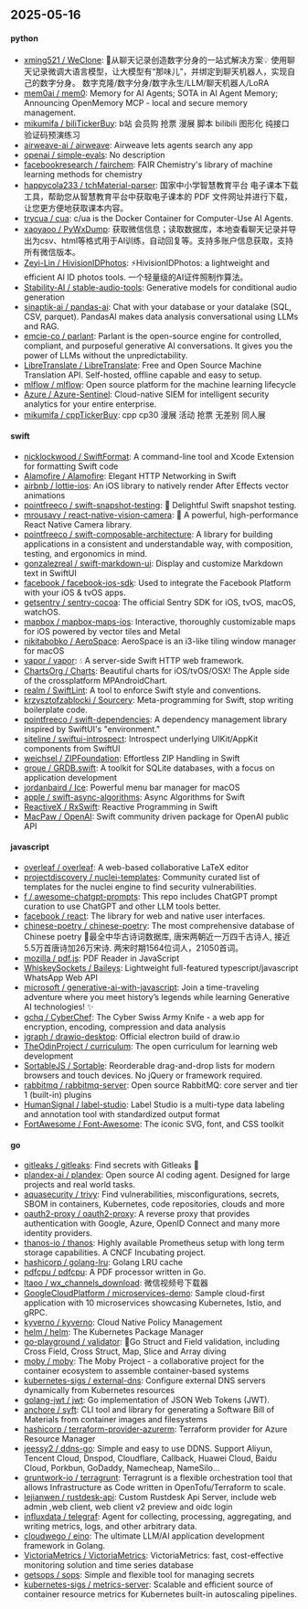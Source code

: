 ## 2025-05-16

#### python
* [xming521 / WeClone](https://github.com/xming521/WeClone): 🚀从聊天记录创造数字分身的一站式解决方案💡 使用聊天记录微调大语言模型，让大模型有“那味儿”，并绑定到聊天机器人，实现自己的数字分身。 数字克隆/数字分身/数字永生/LLM/聊天机器人/LoRA
* [mem0ai / mem0](https://github.com/mem0ai/mem0): Memory for AI Agents; SOTA in AI Agent Memory; Announcing OpenMemory MCP - local and secure memory management.
* [mikumifa / biliTickerBuy](https://github.com/mikumifa/biliTickerBuy): b站 会员购 抢票 漫展 脚本 bilibili 图形化 纯接口 验证码预演练习
* [airweave-ai / airweave](https://github.com/airweave-ai/airweave): Airweave lets agents search any app
* [openai / simple-evals](https://github.com/openai/simple-evals): No description
* [facebookresearch / fairchem](https://github.com/facebookresearch/fairchem): FAIR Chemistry's library of machine learning methods for chemistry
* [happycola233 / tchMaterial-parser](https://github.com/happycola233/tchMaterial-parser): 国家中小学智慧教育平台 电子课本下载工具，帮助您从智慧教育平台中获取电子课本的 PDF 文件网址并进行下载，让您更方便地获取课本内容。
* [trycua / cua](https://github.com/trycua/cua): c/ua is the Docker Container for Computer-Use AI Agents.
* [xaoyaoo / PyWxDump](https://github.com/xaoyaoo/PyWxDump): 获取微信信息；读取数据库，本地查看聊天记录并导出为csv、html等格式用于AI训练，自动回复等。支持多账户信息获取，支持所有微信版本。
* [Zeyi-Lin / HivisionIDPhotos](https://github.com/Zeyi-Lin/HivisionIDPhotos): ⚡️HivisionIDPhotos: a lightweight and efficient AI ID photos tools. 一个轻量级的AI证件照制作算法。
* [Stability-AI / stable-audio-tools](https://github.com/Stability-AI/stable-audio-tools): Generative models for conditional audio generation
* [sinaptik-ai / pandas-ai](https://github.com/sinaptik-ai/pandas-ai): Chat with your database or your datalake (SQL, CSV, parquet). PandasAI makes data analysis conversational using LLMs and RAG.
* [emcie-co / parlant](https://github.com/emcie-co/parlant): Parlant is the open-source engine for controlled, compliant, and purposeful generative AI conversations. It gives you the power of LLMs without the unpredictability.
* [LibreTranslate / LibreTranslate](https://github.com/LibreTranslate/LibreTranslate): Free and Open Source Machine Translation API. Self-hosted, offline capable and easy to setup.
* [mlflow / mlflow](https://github.com/mlflow/mlflow): Open source platform for the machine learning lifecycle
* [Azure / Azure-Sentinel](https://github.com/Azure/Azure-Sentinel): Cloud-native SIEM for intelligent security analytics for your entire enterprise.
* [mikumifa / cppTickerBuy](https://github.com/mikumifa/cppTickerBuy): cpp cp30 漫展 活动 抢票 无差别 同人展

#### swift
* [nicklockwood / SwiftFormat](https://github.com/nicklockwood/SwiftFormat): A command-line tool and Xcode Extension for formatting Swift code
* [Alamofire / Alamofire](https://github.com/Alamofire/Alamofire): Elegant HTTP Networking in Swift
* [airbnb / lottie-ios](https://github.com/airbnb/lottie-ios): An iOS library to natively render After Effects vector animations
* [pointfreeco / swift-snapshot-testing](https://github.com/pointfreeco/swift-snapshot-testing): 📸 Delightful Swift snapshot testing.
* [mrousavy / react-native-vision-camera](https://github.com/mrousavy/react-native-vision-camera): 📸 A powerful, high-performance React Native Camera library.
* [pointfreeco / swift-composable-architecture](https://github.com/pointfreeco/swift-composable-architecture): A library for building applications in a consistent and understandable way, with composition, testing, and ergonomics in mind.
* [gonzalezreal / swift-markdown-ui](https://github.com/gonzalezreal/swift-markdown-ui): Display and customize Markdown text in SwiftUI
* [facebook / facebook-ios-sdk](https://github.com/facebook/facebook-ios-sdk): Used to integrate the Facebook Platform with your iOS & tvOS apps.
* [getsentry / sentry-cocoa](https://github.com/getsentry/sentry-cocoa): The official Sentry SDK for iOS, tvOS, macOS, watchOS.
* [mapbox / mapbox-maps-ios](https://github.com/mapbox/mapbox-maps-ios): Interactive, thoroughly customizable maps for iOS powered by vector tiles and Metal
* [nikitabobko / AeroSpace](https://github.com/nikitabobko/AeroSpace): AeroSpace is an i3-like tiling window manager for macOS
* [vapor / vapor](https://github.com/vapor/vapor): 💧 A server-side Swift HTTP web framework.
* [ChartsOrg / Charts](https://github.com/ChartsOrg/Charts): Beautiful charts for iOS/tvOS/OSX! The Apple side of the crossplatform MPAndroidChart.
* [realm / SwiftLint](https://github.com/realm/SwiftLint): A tool to enforce Swift style and conventions.
* [krzysztofzablocki / Sourcery](https://github.com/krzysztofzablocki/Sourcery): Meta-programming for Swift, stop writing boilerplate code.
* [pointfreeco / swift-dependencies](https://github.com/pointfreeco/swift-dependencies): A dependency management library inspired by SwiftUI's "environment."
* [siteline / swiftui-introspect](https://github.com/siteline/swiftui-introspect): Introspect underlying UIKit/AppKit components from SwiftUI
* [weichsel / ZIPFoundation](https://github.com/weichsel/ZIPFoundation): Effortless ZIP Handling in Swift
* [groue / GRDB.swift](https://github.com/groue/GRDB.swift): A toolkit for SQLite databases, with a focus on application development
* [jordanbaird / Ice](https://github.com/jordanbaird/Ice): Powerful menu bar manager for macOS
* [apple / swift-async-algorithms](https://github.com/apple/swift-async-algorithms): Async Algorithms for Swift
* [ReactiveX / RxSwift](https://github.com/ReactiveX/RxSwift): Reactive Programming in Swift
* [MacPaw / OpenAI](https://github.com/MacPaw/OpenAI): Swift community driven package for OpenAI public API

#### javascript
* [overleaf / overleaf](https://github.com/overleaf/overleaf): A web-based collaborative LaTeX editor
* [projectdiscovery / nuclei-templates](https://github.com/projectdiscovery/nuclei-templates): Community curated list of templates for the nuclei engine to find security vulnerabilities.
* [f / awesome-chatgpt-prompts](https://github.com/f/awesome-chatgpt-prompts): This repo includes ChatGPT prompt curation to use ChatGPT and other LLM tools better.
* [facebook / react](https://github.com/facebook/react): The library for web and native user interfaces.
* [chinese-poetry / chinese-poetry](https://github.com/chinese-poetry/chinese-poetry): The most comprehensive database of Chinese poetry 🧶最全中华古诗词数据库, 唐宋两朝近一万四千古诗人, 接近5.5万首唐诗加26万宋诗. 两宋时期1564位词人，21050首词。
* [mozilla / pdf.js](https://github.com/mozilla/pdf.js): PDF Reader in JavaScript
* [WhiskeySockets / Baileys](https://github.com/WhiskeySockets/Baileys): Lightweight full-featured typescript/javascript WhatsApp Web API
* [microsoft / generative-ai-with-javascript](https://github.com/microsoft/generative-ai-with-javascript): Join a time-traveling adventure where you meet history’s legends while learning Generative AI technologies! ✨
* [gchq / CyberChef](https://github.com/gchq/CyberChef): The Cyber Swiss Army Knife - a web app for encryption, encoding, compression and data analysis
* [jgraph / drawio-desktop](https://github.com/jgraph/drawio-desktop): Official electron build of draw.io
* [TheOdinProject / curriculum](https://github.com/TheOdinProject/curriculum): The open curriculum for learning web development
* [SortableJS / Sortable](https://github.com/SortableJS/Sortable): Reorderable drag-and-drop lists for modern browsers and touch devices. No jQuery or framework required.
* [rabbitmq / rabbitmq-server](https://github.com/rabbitmq/rabbitmq-server): Open source RabbitMQ: core server and tier 1 (built-in) plugins
* [HumanSignal / label-studio](https://github.com/HumanSignal/label-studio): Label Studio is a multi-type data labeling and annotation tool with standardized output format
* [FortAwesome / Font-Awesome](https://github.com/FortAwesome/Font-Awesome): The iconic SVG, font, and CSS toolkit

#### go
* [gitleaks / gitleaks](https://github.com/gitleaks/gitleaks): Find secrets with Gitleaks 🔑
* [plandex-ai / plandex](https://github.com/plandex-ai/plandex): Open source AI coding agent. Designed for large projects and real world tasks.
* [aquasecurity / trivy](https://github.com/aquasecurity/trivy): Find vulnerabilities, misconfigurations, secrets, SBOM in containers, Kubernetes, code repositories, clouds and more
* [oauth2-proxy / oauth2-proxy](https://github.com/oauth2-proxy/oauth2-proxy): A reverse proxy that provides authentication with Google, Azure, OpenID Connect and many more identity providers.
* [thanos-io / thanos](https://github.com/thanos-io/thanos): Highly available Prometheus setup with long term storage capabilities. A CNCF Incubating project.
* [hashicorp / golang-lru](https://github.com/hashicorp/golang-lru): Golang LRU cache
* [pdfcpu / pdfcpu](https://github.com/pdfcpu/pdfcpu): A PDF processor written in Go.
* [ltaoo / wx_channels_download](https://github.com/ltaoo/wx_channels_download): 微信视频号下载器
* [GoogleCloudPlatform / microservices-demo](https://github.com/GoogleCloudPlatform/microservices-demo): Sample cloud-first application with 10 microservices showcasing Kubernetes, Istio, and gRPC.
* [kyverno / kyverno](https://github.com/kyverno/kyverno): Cloud Native Policy Management
* [helm / helm](https://github.com/helm/helm): The Kubernetes Package Manager
* [go-playground / validator](https://github.com/go-playground/validator): 💯Go Struct and Field validation, including Cross Field, Cross Struct, Map, Slice and Array diving
* [moby / moby](https://github.com/moby/moby): The Moby Project - a collaborative project for the container ecosystem to assemble container-based systems
* [kubernetes-sigs / external-dns](https://github.com/kubernetes-sigs/external-dns): Configure external DNS servers dynamically from Kubernetes resources
* [golang-jwt / jwt](https://github.com/golang-jwt/jwt): Go implementation of JSON Web Tokens (JWT).
* [anchore / syft](https://github.com/anchore/syft): CLI tool and library for generating a Software Bill of Materials from container images and filesystems
* [hashicorp / terraform-provider-azurerm](https://github.com/hashicorp/terraform-provider-azurerm): Terraform provider for Azure Resource Manager
* [jeessy2 / ddns-go](https://github.com/jeessy2/ddns-go): Simple and easy to use DDNS. Support Aliyun, Tencent Cloud, Dnspod, Cloudflare, Callback, Huawei Cloud, Baidu Cloud, Porkbun, GoDaddy, Namecheap, NameSilo...
* [gruntwork-io / terragrunt](https://github.com/gruntwork-io/terragrunt): Terragrunt is a flexible orchestration tool that allows Infrastructure as Code written in OpenTofu/Terraform to scale.
* [lejianwen / rustdesk-api](https://github.com/lejianwen/rustdesk-api): Custom Rustdesk Api Server, include web admin ,web client, web client v2 preview and oidc login
* [influxdata / telegraf](https://github.com/influxdata/telegraf): Agent for collecting, processing, aggregating, and writing metrics, logs, and other arbitrary data.
* [cloudwego / eino](https://github.com/cloudwego/eino): The ultimate LLM/AI application development framework in Golang.
* [VictoriaMetrics / VictoriaMetrics](https://github.com/VictoriaMetrics/VictoriaMetrics): VictoriaMetrics: fast, cost-effective monitoring solution and time series database
* [getsops / sops](https://github.com/getsops/sops): Simple and flexible tool for managing secrets
* [kubernetes-sigs / metrics-server](https://github.com/kubernetes-sigs/metrics-server): Scalable and efficient source of container resource metrics for Kubernetes built-in autoscaling pipelines.
